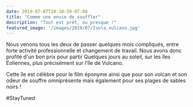 ```yaml
---
date: 2019-07-07T20:10:59-07:00
title: "Comme une envie de souffler"
description: "Tout est prêt, ou presque !"
featured_image: '/images/2019/07/Isola_vulcano.jpg'
---
```


Nous venons tous les deux de passer quelques mois compliqués, entre forte activité professionnelle et changement de travail. Nous avons donc profité d'un bon prix pour partir Quelques jours au soleil, sur les îles Éoliennes, plus précisément sur l'île de Vulcano.

Cette île est célèbre pour le film éponyme ainsi que pour son volcan et son odeur de souffre omniprésente mais également pour ses plages de sables noirs !

#StayTuned